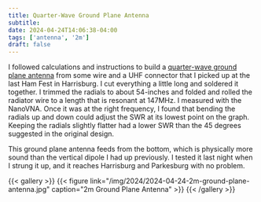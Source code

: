 ```yaml
---
title: Quarter-Wave Ground Plane Antenna
subtitle: 
date: 2024-04-24T14:06:38-04:00
tags: ['antenna', '2m']
draft: false
---
```


I followed calculations and instructions to build a 
[quarter-wave ground plane antenna](https://m0ukd.com/calculators/quarter-wave-ground-plane-antenna-calculator/)
from some wire and a UHF connector 
that I picked up
at the last Ham Fest
in Harrisburg.
I cut everything a little long
and soldered it together.
I trimmed the radials to about 54-inches
and folded and rolled
the radiator wire
to a length that is resonant at 147MHz.
I measured with the NanoVNA.
Once it was at the right frequency,
I found that bending the radials
up and down could adjust the SWR
at its lowest point on the graph.
Keeping the radials slightly flatter 
had a lower SWR
than the 45 degrees suggested in the original design.

<!--more-->

This ground plane antenna feeds from the bottom,
which is physically more sound
than the vertical dipole 
I had up previously.
I tested it last night
when I strung it up,
and it reaches Harrisburg 
and Parkesburg with no problem.

{{< gallery >}}
{{< figure link="/img/2024/2024-04-24-2m-ground-plane-antenna.jpg" caption="2m Ground Plane Antenna" >}}
{{< /gallery >}}
